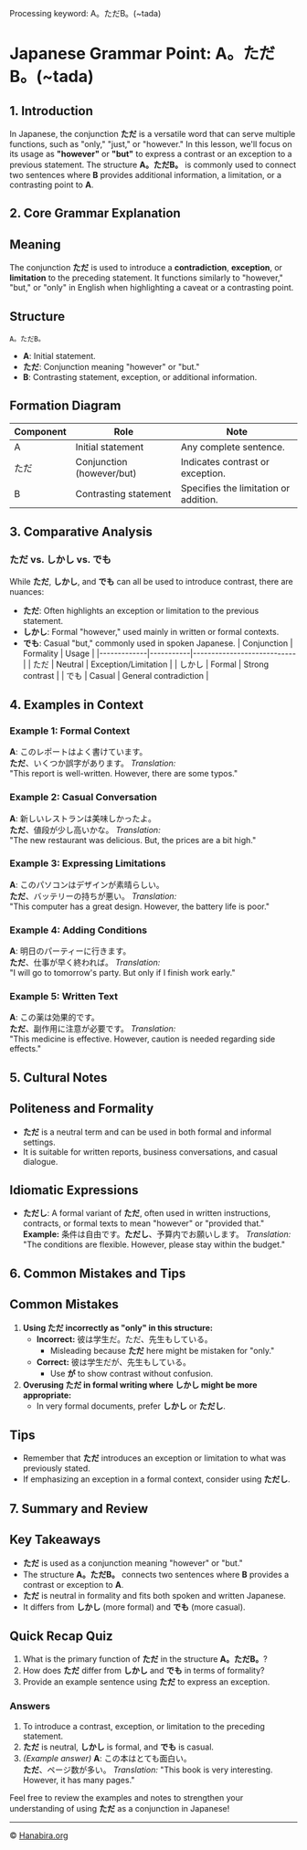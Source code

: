 Processing keyword: A。ただB。(~tada)
# Japanese Grammar Point: A。ただB。(~tada)

## 1. Introduction
In Japanese, the conjunction **ただ** is a versatile word that can serve multiple functions, such as "only," "just," or "however." In this lesson, we'll focus on its usage as **"however"** or **"but"** to express a contrast or an exception to a previous statement. The structure **A。ただB。** is commonly used to connect two sentences where **B** provides additional information, a limitation, or a contrasting point to **A**.
## 2. Core Grammar Explanation
## Meaning
The conjunction **ただ** is used to introduce a **contradiction**, **exception**, or **limitation** to the preceding statement. It functions similarly to "however," "but," or "only" in English when highlighting a caveat or a contrasting point.
## Structure
```
A。ただB。
```
- **A**: Initial statement.
- **ただ**: Conjunction meaning "however" or "but."
- **B**: Contrasting statement, exception, or additional information.
## Formation Diagram
| Component | Role                      | Note                                |
|-----------|---------------------------|-------------------------------------|
| A         | Initial statement         | Any complete sentence.              |
| ただ      | Conjunction (however/but) | Indicates contrast or exception.    |
| B         | Contrasting statement     | Specifies the limitation or addition.|
## 3. Comparative Analysis
### ただ vs. しかし vs. でも
While **ただ**, **しかし**, and **でも** can all be used to introduce contrast, there are nuances:
- **ただ**: Often highlights an exception or limitation to the previous statement.
- **しかし**: Formal "however," used mainly in written or formal contexts.
- **でも**: Casual "but," commonly used in spoken Japanese.
| Conjunction | Formality | Usage                      |
|-------------|-----------|----------------------------|
| ただ        | Neutral   | Exception/Limitation       |
| しかし      | Formal    | Strong contrast            |
| でも        | Casual    | General contradiction      |
## 4. Examples in Context
### Example 1: Formal Context
**A**: このレポートはよく書けています。  
**ただ**、いくつか誤字があります。
*Translation:*  
"This report is well-written. However, there are some typos."
### Example 2: Casual Conversation
**A**: 新しいレストランは美味しかったよ。  
**ただ**、値段が少し高いかな。
*Translation:*  
"The new restaurant was delicious. But, the prices are a bit high."
### Example 3: Expressing Limitations
**A**: このパソコンはデザインが素晴らしい。  
**ただ**、バッテリーの持ちが悪い。
*Translation:*  
"This computer has a great design. However, the battery life is poor."
### Example 4: Adding Conditions
**A**: 明日のパーティーに行きます。  
**ただ**、仕事が早く終われば。
*Translation:*  
"I will go to tomorrow's party. But only if I finish work early."
### Example 5: Written Text
**A**: この薬は効果的です。  
**ただ**、副作用に注意が必要です。
*Translation:*  
"This medicine is effective. However, caution is needed regarding side effects."
## 5. Cultural Notes
## Politeness and Formality
- **ただ** is a neutral term and can be used in both formal and informal settings.
- It is suitable for written reports, business conversations, and casual dialogue.
## Idiomatic Expressions
- **ただし**: A formal variant of **ただ**, often used in written instructions, contracts, or formal texts to mean "however" or "provided that."
  **Example:**
  条件は自由です。**ただし**、予算内でお願いします。
  *Translation:*
  "The conditions are flexible. However, please stay within the budget."
## 6. Common Mistakes and Tips
## Common Mistakes
1. **Using ただ incorrectly as "only" in this structure:**
   - **Incorrect:** 彼は学生だ。ただ、先生もしている。
     - Misleading because **ただ** here might be mistaken for "only."
   - **Correct:** 彼は学生だが、先生もしている。
     - Use **が** to show contrast without confusion.
2. **Overusing ただ in formal writing where しかし might be more appropriate:**
   - In very formal documents, prefer **しかし** or **ただし**.
## Tips
- Remember that **ただ** introduces an exception or limitation to what was previously stated.
- If emphasizing an exception in a formal context, consider using **ただし**.
## 7. Summary and Review
## Key Takeaways
- **ただ** is used as a conjunction meaning "however" or "but."
- The structure **A。ただB。** connects two sentences where **B** provides a contrast or exception to **A**.
- **ただ** is neutral in formality and fits both spoken and written Japanese.
- It differs from **しかし** (more formal) and **でも** (more casual).
## Quick Recap Quiz
1. What is the primary function of **ただ** in the structure **A。ただB。**?
2. How does **ただ** differ from **しかし** and **でも** in terms of formality?
3. Provide an example sentence using **ただ** to express an exception.
### Answers
1. To introduce a contrast, exception, or limitation to the preceding statement.
2. **ただ** is neutral, **しかし** is formal, and **でも** is casual.
3. *(Example answer)*
   **A**: この本はとても面白い。  
   **ただ**、ページ数が多い。
   *Translation:*
   "This book is very interesting. However, it has many pages."

Feel free to review the examples and notes to strengthen your understanding of using **ただ** as a conjunction in Japanese!


---

© [Hanabira.org](https://hanabira.org)
